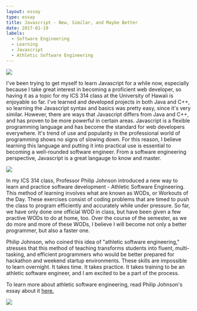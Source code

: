 ```yaml
---
layout: essay
type: essay
title: Javascript - New, Similar, and Maybe Better
date: 2017-01-19
labels:
  - Software Engineering
  - Learning
  - Javascript
  - Athletic Software Engineering
---
```


<img class="ui tiny left circular floated image" src="../images/paintbrushes.jpg">

I've been trying to get myself to learn Javascript for a while now, especially because I take great interest in becoming a proficient web developer, so having it as a topic for my ICS 314 class at the University of Hawaii is enjoyable so far. I've learned and developed projects in both Java and C++, so learning the Javascript syntax and basics was pretty easy, since it's very similar. However, there are ways that Javascript differs from Java and C++, and has proven to be more powerful in certain areas. Javascript is a flexible programming language and has become the standard for web developers everywhere. It's trend of use and popularity in the professional world of programming shows no signs of slowing down. For this reason, I believe learning this language and putting it into practical use is essential to becoming a well-rounded software engineer. From a software engineering perspective, Javascript is a great langauge to know and master.

<img class="ui tiny left circular floated image" src="../images/design-technology.jpg">

In my ICS 314 class, Professor Philip Johnson introduced a new way to learn and practice software development - Athletic Software Engineering. This method of learning involves what are known as WODs, or Workouts of the Day. These exercises consist of coding problems that are timed to push the class to program efficiently and accurately while under pressure. So far, we have only done one official WOD in class, but have been given a few practive WODs to do at home, too. Over the course of the semester, as we do more and more of these WODs, I believe I will become not only a better programmer, but also a faster one. 

Philip Johnson, who coined this idea of "athletic software engineering," stresses that this method of teaching transforms students into fluent, multi-tasking, and efficient programmers who would be better prepared for hackathon and weekend startup environments. These skills are impossible to learn overnight.  It takes time. It takes practice. It takes training to be an athletic software engineer, and I am excited to be a part of the process.

To learn more about athletic software engineering, read Philip Johnson's essay about it <a href="http://philipmjohnson.org/essays/athletic-software-engineering.html">here.</a>

<img class="ui tiny left circular floated image" src="../images/software-code.jpg">
